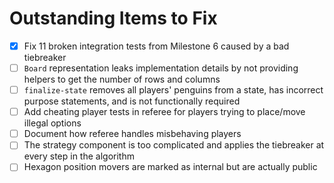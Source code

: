 # Outstanding Items to Fix
- [x] Fix 11 broken integration tests from Milestone 6 caused by a bad tiebreaker
- [ ] `Board` representation leaks implementation details by not providing helpers to get the number of rows and columns
- [ ] `finalize-state` removes all players' penguins from a state, has incorrect purpose statements, and is not functionally required
- [ ] Add cheating player tests in referee for players trying to place/move illegal options
- [ ] Document how referee handles misbehaving players
- [ ] The strategy component is too complicated and applies the tiebreaker at every step in the algorithm
- [ ] Hexagon position movers are marked as internal but are actually public
